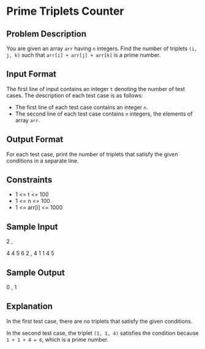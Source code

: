 # Prime Triplets Counter

## Problem Description

You are given an array `arr` having `n` integers. Find the number of triplets `(i, j, k)` such that `arr[i] + arr[j] + arr[k]` is a prime number.

## Input Format

The first line of input contains an integer `t` denoting the number of test cases. The description of each test case is as follows:

- The first line of each test case contains an integer `n`.
- The second line of each test case contains `n` integers, the elements of array `arr`.

## Output Format

For each test case, print the number of triplets that satisfy the given conditions in a separate line.

## Constraints

- 1 <= t <= 100
- 1 <= n <= 100
- 1 <= arr[i] <= 1000

## Sample Input

2
,

4
4 5 6 2
,
4
1 1 4 5

## Sample Output
0
,
1

## Explanation

In the first test case, there are no triplets that satisfy the given conditions.

In the second test case, the triplet `(1, 1, 4)` satisfies the condition because `1 + 1 + 4 = 6`, which is a prime number.
